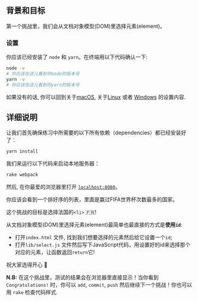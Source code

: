 ## 背景和目标

第一个挑战里，我们会从文档对象模型(DOM)里选择元素(element)。

### 设置

你应该已经安装了 `node` 和 `yarn`。在终端用以下代码确认一下:

```bash
node -v
# 你应该在这儿看到你node的版本号
yarn -v
# 你应该在这儿看到你yarn的版本号
```
如果没有的话, 你可以回到关于[macOS](https://github.com/lewagon/setup/blob/master/macOS.md#node-with-nvm), 关于[Linux](https://github.com/lewagon/setup/blob/master/UBUNTU.md#node-with-nvm) 或者 [Windows](https://github.com/lewagon/setup/blob/master/WINDOWS.md#node-with-nvm) 的设置内容.

## 详细说明

让我们首先确保练习中所需要的以下所有依赖（dependencies）都已经安装好了：

```bash
yarn install
```

我们来运行以下代码来启动本地服务器：

```bash
rake webpack
```

然后, 在你最爱的浏览器里打开 [`localhost:8080`](http://localhost:8080)。

你应该会看到一个排好序的列表，里面是赢过FIFA世界杯次数最多的国家。

这个挑战的目标是选择法国的`<li>` 🇫🇷!

从文档对象模型(DOM)里选择元素(element)最简单也最直接的方式是**使用`id`**:

- 打开`index.html` 文件, 找到我们想要选择的元素然后给它设置一个`id`;
- 打开`lib/select.js` 文件然后写下JavaScript代码，用设置好的id来选择那个对应的元素，让函数返回`return`它!

祝大家选得开心 🎣

**N.B:** 在这个挑战里，测试的结果会在浏览器里直接显示！当你看到 `Congratulations!` 时，你可以 `add`, `commit`, `push` 然后继续下一个挑战！你也可以用 `rake` 检查代码样式.

